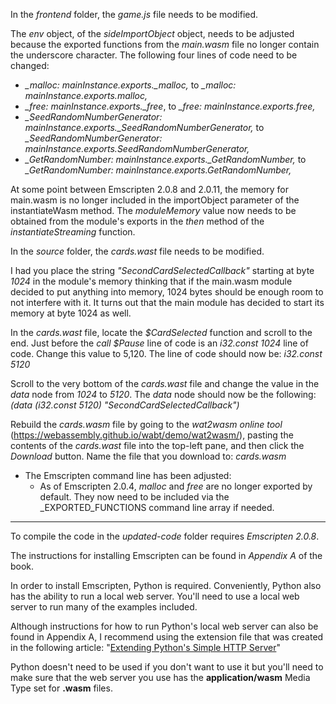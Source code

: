 In the _frontend_ folder, the _game.js_ file needs to be modified.

  The _env_ object, of the _sideImportObject_ object, needs to be adjusted because the exported functions from the _main.wasm_ file no longer contain the underscore character. The following four lines of code need to be changed:
  - _\_malloc: mainInstance.exports.\_malloc,_ to _\_malloc: mainInstance.exports.malloc,_
  - _\_free: mainInstance.exports.\_free_, to _\_free: mainInstance.exports.free,_
  - _\_SeedRandomNumberGenerator: mainInstance.exports.\_SeedRandomNumberGenerator,_ to _\_SeedRandomNumberGenerator: mainInstance.exports.SeedRandomNumberGenerator,_
  - _\_GetRandomNumber: mainInstance.exports.\_GetRandomNumber,_ to _\_GetRandomNumber: mainInstance.exports.GetRandomNumber,_

  At some point between Emscripten 2.0.8 and 2.0.11, the memory for main.wasm is no longer included in the importObject parameter of the instantiateWasm method. The _moduleMemory_ value now needs to be obtained from the module's exports in the _then_ method of the _instantiateStreaming_ function.


In the _source_ folder, the _cards.wast_ file needs to be modified.

I had you place the string _"SecondCardSelectedCallback"_ starting at byte _1024_ in the module's memory thinking that if the main.wasm module decided to put anything into memory, 1024 bytes should be enough room to not interfere with it. It turns out that the main module has decided to start its memory at byte 1024 as well.

In the _cards.wast_ file, locate the _$CardSelected_ function and scroll to the end. Just before the _call $Pause_ line of code is an _i32.const 1024_ line of code. Change this value to 5,120. The line of code should now be: _i32.const 5120_

Scroll to the very bottom of the _cards.wast_ file and change the value in the _data_ node from _1024_ to _5120_. The _data_ node should now be the following: _(data (i32.const 5120) "SecondCardSelectedCallback")_

Rebuild the _cards.wasm_ file by going to the _wat2wasm online tool_ (https://webassembly.github.io/wabt/demo/wat2wasm/), pasting the contents of the _cards.wast_ file into the top-left pane, and then click the _Download_ button. Name the file that you download to: _cards.wasm_  


- The Emscripten command line has been adjusted:
  - As of Emscripten 2.0.4, _malloc_ and _free_ are no longer exported by default. They now need to be included via the _EXPORTED\_FUNCTIONS command line array if needed.

---

To compile the code in the _updated-code_ folder requires _Emscripten 2.0.8_.

The instructions for installing Emscripten can be found in _Appendix A_ of the book.


In order to install Emscripten, Python is required. Conveniently, Python also has the ability to run a local web server. You'll need to use a local web server to run many of the examples included. 

Although instructions for how to run Python's local web server can also be found in Appendix A, I recommend using the extension file that was created in the following article: "[Extending Python's Simple HTTP Server](https://cggallant.blogspot.com/2020/07/extending-pythons-simple-http-server.html)"


Python doesn't need to be used if you don't want to use it but you'll need to make sure that the web server you use has the **application/wasm** Media Type set for **.wasm** files.
